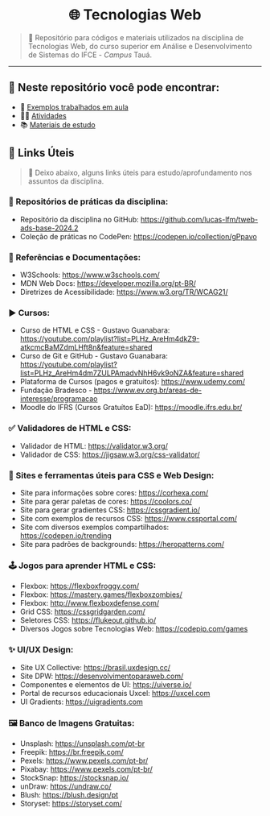 <h1 align="center">🌐 Tecnologias Web</h1>

> 📌 Repositório para códigos e materiais utilizados na disciplina de Tecnologias Web, do curso superior em Análise e Desenvolvimento de Sistemas do IFCE - *Campus* Tauá.

<hr>

## 🔎 Neste repositório você pode encontrar:

- 📃 [Exemplos trabalhados em aula](exemplos)
- 👨‍💻 [Atividades](atividades)
- 📚 [Materiais de estudo](materiais)

## 🔗 Links Úteis
> 📌 Deixo abaixo, alguns links úteis para estudo/aprofundamento nos assuntos da disciplina.

### 📍 Repositórios de práticas da disciplina:
  
  - Repositório da disciplina no GitHub: https://github.com/lucas-lfm/tweb-ads-base-2024.2
  - Coleção de práticas no CodePen: https://codepen.io/collection/gPpavo

### 📑 Referências e Documentações:

  - W3Schools: https://www.w3schools.com/
  - MDN Web Docs: https://developer.mozilla.org/pt-BR/
  - Diretrizes de Acessibilidade: https://www.w3.org/TR/WCAG21/

### ▶️ Cursos:

  - Curso de HTML e CSS - Gustavo Guanabara: https://youtube.com/playlist?list=PLHz_AreHm4dkZ9-atkcmcBaMZdmLHft8n&feature=shared
  - Curso de Git e GitHub - Gustavo Guanabara: https://youtube.com/playlist?list=PLHz_AreHm4dm7ZULPAmadvNhH6vk9oNZA&feature=shared
  - Plataforma de Cursos (pagos e gratuitos): https://www.udemy.com/
  - Fundação Bradesco - https://www.ev.org.br/areas-de-interesse/programacao
  - Moodle do IFRS (Cursos Gratuítos EaD): https://moodle.ifrs.edu.br/

### ✅ Validadores de HTML e CSS:

  - Validador de HTML: https://validator.w3.org/
  - Validador de CSS: https://jigsaw.w3.org/css-validator/

### 🎨 Sites e ferramentas úteis para CSS e Web Design:

  - Site para informações sobre cores: https://corhexa.com/
  - Site para gerar paletas de cores: https://coolors.co/
  - Site para gerar gradientes CSS: https://cssgradient.io/
  - Site com exemplos de recursos CSS: https://www.cssportal.com/
  - Site com diversos exemplos compartilhados: https://codepen.io/trending
  - Site para padrões de backgrounds: https://heropatterns.com/

### 🕹️ Jogos para aprender HTML e CSS:

  - Flexbox: https://flexboxfroggy.com/
  - Flexbox: https://mastery.games/flexboxzombies/
  - Flexbox: http://www.flexboxdefense.com/
  - Grid CSS: https://cssgridgarden.com/
  - Seletores CSS: https://flukeout.github.io/
  - Diversos Jogos sobre Tecnologias Web: https://codepip.com/games

### ✨ UI/UX Design:

  - Site UX Collective: https://brasil.uxdesign.cc/
  - Site DPW: https://desenvolvimentoparaweb.com/
  - Componentes e elementos de UI: https://uiverse.io/
  - Portal de recursos educacionais Uxcel: https://uxcel.com
  - UI Gradients: https://uigradients.com

### 🖼️ Banco de Imagens Gratuitas:

  - Unsplash: https://unsplash.com/pt-br
  - Freepik: https://br.freepik.com/
  - Pexels: https://www.pexels.com/pt-br/
  - Pixabay: https://www.pexels.com/pt-br/
  - StockSnap: https://stocksnap.io/
  - unDraw: https://undraw.co/
  - Blush: https://blush.design/pt
  - Storyset: https://storyset.com/
